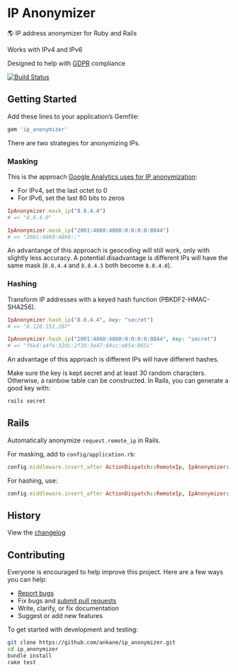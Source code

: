 # IP Anonymizer

:earth_americas: IP address anonymizer for Ruby and Rails

Works with IPv4 and IPv6

Designed to help with [GDPR](https://en.wikipedia.org/wiki/General_Data_Protection_Regulation) compliance

[![Build Status](https://travis-ci.org/ankane/ip_anonymizer.svg?branch=master)](https://travis-ci.org/ankane/ip_anonymizer)

## Getting Started

Add these lines to your application’s Gemfile:

```ruby
gem 'ip_anonymizer'
```

There are two strategies for anonymizing IPs.

### Masking

This is the approach [Google Analytics uses for IP anonymization](https://support.google.com/analytics/answer/2763052):

- For IPv4, set the last octet to 0
- For IPv6, set the last 80 bits to zeros

```ruby
IpAnonymizer.mask_ip("8.8.4.4")
# => "8.8.4.0"

IpAnonymizer.mask_ip("2001:4860:4860:0:0:0:0:8844")
# => "2001:4860:4860::"
```

An advantange of this approach is geocoding will still work, only with slightly less accuracy. A potential disadvantage is different IPs will have the same mask (`8.8.4.4` and `8.8.4.5` both become `8.8.4.0`).

### Hashing

Transform IP addresses with a keyed hash function (PBKDF2-HMAC-SHA256).

```ruby
IpAnonymizer.hash_ip("8.8.4.4", key: "secret")
# => "6.128.151.207"

IpAnonymizer.hash_ip("2001:4860:4860:0:0:0:0:8844", key: "secret")
# => "f6e4:a4fe:32dc:2f39:3e47:84cc:e85e:865c"
```

An advantage of this approach is different IPs will have different hashes.

Make sure the key is kept secret and at least 30 random characters. Otherwise, a rainbow table can be constructed. In Rails, you can generate a good key with:

```sh
rails secret
```

## Rails

Automatically anonymize `request.remote_ip` in Rails.

For masking, add to `config/application.rb`:

```ruby
config.middleware.insert_after ActionDispatch::RemoteIp, IpAnonymizer::MaskIp
```

For hashing, use:

```ruby
config.middleware.insert_after ActionDispatch::RemoteIp, IpAnonymizer::HashIp, key: "secret"
```

## History

View the [changelog](https://github.com/ankane/ip_anonymizer/blob/master/CHANGELOG.md)

## Contributing

Everyone is encouraged to help improve this project. Here are a few ways you can help:

- [Report bugs](https://github.com/ankane/ip_anonymizer/issues)
- Fix bugs and [submit pull requests](https://github.com/ankane/ip_anonymizer/pulls)
- Write, clarify, or fix documentation
- Suggest or add new features

To get started with development and testing:

```sh
git clone https://github.com/ankane/ip_anonymizer.git
cd ip_anonymizer
bundle install
rake test
```
